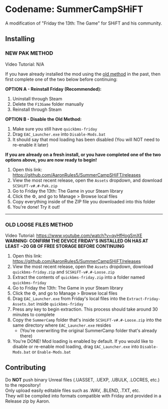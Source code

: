 # Codename: SummerCampSHiFT
A modification of "Friday the 13th: The Game" for SHiFT and his community.

## Installing

### NEW PAK METHOD
Video Tutorial: N/A

If you have already installed the mod using the [old method](#old-loose-files-method) in the past, then first complete one of the two below before continuing:

**OPTION A - Reinstall Friday (Recommended):**
1. Uninstall through Steam
2. Delete the `F13Game` folder manually
3. Reinstall through Steam

**OPTION B - Disable the Old Method:**
1. Make sure you still have `quickbms-friday`
2. Drag `EAC_Launcher.exe` into `Disable-Mods.bat`
3. It should say that mod loading has been disabled (You will NOT need to re-enable it later)

**If you are already on a fresh install, or you have completed one of the two options above, you are now ready to begin!**

1. Open this link: https://github.com/AaronRules5/SummerCampSHiFT/releases
2. View the most recent release, open the `Assets` dropdown, and download `SCSHiFT-v#.#-Pak.zip`
3. Go to Friday the 13th: The Game in your Steam library
4. Click the ⚙, and go to Manage > Browse local files
5. Copy everything inside of the ZIP file you downloaded into this folder
6. You're done! Try it out!

---

### OLD LOOSE FILES METHOD
Video Tutorial: https://www.youtube.com/watch?v=qyHfHogSmXE \
**WARNING: CONFIRM THE DEVICE FRIDAY'S INSTALLED ON HAS AT LEAST ~20 GB OF FREE STORAGE BEFORE CONTINUING**

1. Open this link: https://github.com/AaronRules5/SummerCampSHiFT/releases
2. View the most recent release, open the `Assets` dropdown, download `quickbms-friday.zip` and `SCSHiFT-v#.#-Loose.zip`
3. Extract the contents of `quickbms-friday.zip` into a folder named `quickbms-friday`
4. Go to Friday the 13th: The Game in your Steam library
5. Click the ⚙, and go to Manage > Browse local files
6. Drag `EAC_Launcher.exe` from Friday's local files into the `Extract-Friday-Assets.bat` inside `quickbms-friday`
7. Press any key to begin extraction. This process should take around 30 minutes to complete
8. Copy the `SummerCamp` folder that's inside `SCSHiFT-v#.#-Loose.zip` into the same directory where `EAC_Launcher.exe` resides
   - (You're overwriting the original SummerCamp folder that's already there)
10. You're DONE! Mod loading is enabled by default. If you would like to disable or re-enable mod loading, drag `EAC_Launcher.exe` into `Disable-Mods.bat` or `Enable-Mods.bat`

## Contributing

Do **NOT** push binary Unreal files (.UASSET, .UEXP, .UBULK, .LOCRES, etc.) to the repository!\
Only upload easily editable files such as .WAV, .BLEND, .TXT, etc.\
They will be compiled into formats compatible with Friday and provided in a Release zip by Aaron.

